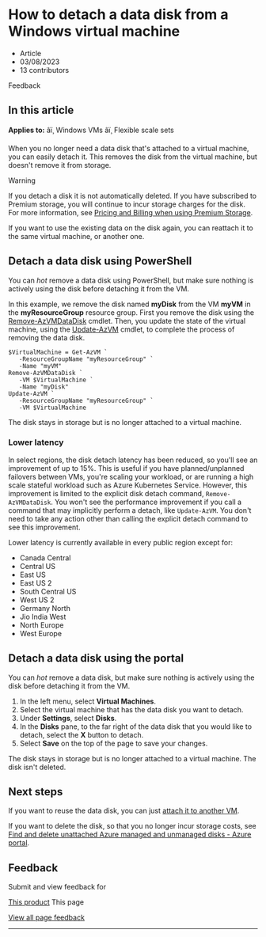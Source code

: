 # How to detach a data disk from a Windows virtual machine

* Article
* 03/08/2023
* 13 contributors

Feedback

## In this article

**Applies to:** âï¸ Windows VMs âï¸ Flexible scale sets

When you no longer need a data disk that's attached to a virtual machine, you can easily detach it. This removes the disk from the virtual machine, but doesn't remove it from storage.

Warning

If you detach a disk it is not automatically deleted. If you have subscribed to Premium storage, you will continue to incur storage charges for the disk. For more information, see [Pricing and Billing when using Premium Storage](../disks-types#billing).

If you want to use the existing data on the disk again, you can reattach it to the same virtual machine, or another one.

## Detach a data disk using PowerShell

You can *hot* remove a data disk using PowerShell, but make sure nothing is actively using the disk before detaching it from the VM.

In this example, we remove the disk named **myDisk** from the VM **myVM** in the **myResourceGroup** resource group. First you remove the disk using the [Remove-AzVMDataDisk](/en-us/powershell/module/az.compute/remove-azvmdatadisk) cmdlet. Then, you update the state of the virtual machine, using the [Update-AzVM](/en-us/powershell/module/az.compute/update-azvm) cmdlet, to complete the process of removing the data disk.

```
$VirtualMachine = Get-AzVM `
   -ResourceGroupName "myResourceGroup" `
   -Name "myVM"
Remove-AzVMDataDisk `
   -VM $VirtualMachine `
   -Name "myDisk"
Update-AzVM `
   -ResourceGroupName "myResourceGroup" `
   -VM $VirtualMachine

```

The disk stays in storage but is no longer attached to a virtual machine.

### Lower latency

In select regions, the disk detach latency has been reduced, so you'll see an improvement of up to 15%. This is useful if you have planned/unplanned failovers between VMs, you're scaling your workload, or are running a high scale stateful workload such as Azure Kubernetes Service. However, this improvement is limited to the explicit disk detach command, `Remove-AzVMDataDisk`. You won't see the performance improvement if you call a command that may implicitly perform a detach, like `Update-AzVM`. You don't need to take any action other than calling the explicit detach command to see this improvement.

Lower latency is currently available in every public region except for:

* Canada Central
* Central US
* East US
* East US 2
* South Central US
* West US 2
* Germany North
* Jio India West
* North Europe
* West Europe

## Detach a data disk using the portal

You can *hot* remove a data disk, but make sure nothing is actively using the disk before detaching it from the VM.

1. In the left menu, select **Virtual Machines**.
2. Select the virtual machine that has the data disk you want to detach.
3. Under **Settings**, select **Disks**.
4. In the **Disks** pane, to the far right of the data disk that you would like to detach, select the **X** button to detach.
5. Select **Save** on the top of the page to save your changes.

The disk stays in storage but is no longer attached to a virtual machine. The disk isn't deleted.

## Next steps

If you want to reuse the data disk, you can just [attach it to another VM](attach-managed-disk-portal).

If you want to delete the disk, so that you no longer incur storage costs, see [Find and delete unattached Azure managed and unmanaged disks - Azure portal](../disks-find-unattached-portal).

## Feedback

Submit and view feedback for

[This product](https://feedback.azure.com/d365community/forum/ec2f1827-be25-ec11-b6e6-000d3a4f0f1c)
This page

[View all page feedback](https://github.com/MicrosoftDocs/azure-docs/issues)

---
